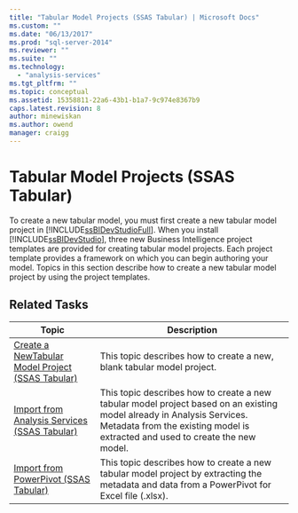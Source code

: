 ```yaml
---
title: "Tabular Model Projects (SSAS Tabular) | Microsoft Docs"
ms.custom: ""
ms.date: "06/13/2017"
ms.prod: "sql-server-2014"
ms.reviewer: ""
ms.suite: ""
ms.technology: 
  - "analysis-services"
ms.tgt_pltfrm: ""
ms.topic: conceptual
ms.assetid: 15358811-22a6-43b1-b1a7-9c974e8367b9
caps.latest.revision: 8
author: minewiskan
ms.author: owend
manager: craigg
---
```

# Tabular Model Projects (SSAS Tabular)
  To create a new tabular model, you must first create a new tabular model project in [!INCLUDE[ssBIDevStudioFull](../../includes/ssbidevstudiofull-md.md)]. When you install [!INCLUDE[ssBIDevStudio](../../includes/ssbidevstudio-md.md)], three new Business Intelligence project templates are provided for creating tabular model projects. Each project template provides a framework on which you can begin authoring your model. Topics in this section describe how to create a new tabular model project by using the project templates.  
  
## Related Tasks  
  
|Topic|Description|  
|-----------|-----------------|  
|[Create a NewTabular Model Project &#40;SSAS Tabular&#41;](create-a-new-tabular-model-project-analysis-services.md)|This topic describes how to create a new, blank tabular model project.|  
|[Import from Analysis Services &#40;SSAS Tabular&#41;](import-from-analysis-services-ssas-tabular.md)|This topic describes how to create a new tabular model project based on an existing model already in Analysis Services. Metadata from the existing model is extracted and used to create the new model.|  
|[Import from PowerPivot &#40;SSAS Tabular&#41;](import-from-power-pivot-ssas-tabular.md)|This topic describes how to create a new tabular model project by extracting the metadata and data from a PowerPivot for Excel file (.xlsx).|  
  
  
